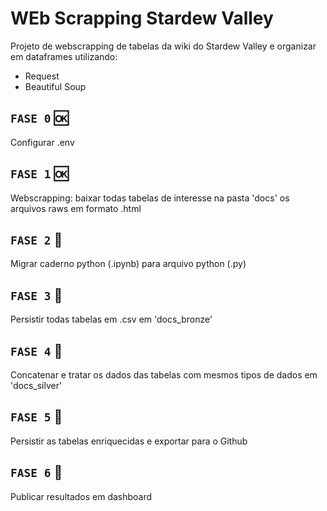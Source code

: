 # WEb Scrapping Stardew Valley
Projeto de webscrapping de tabelas da wiki do Stardew Valley e organizar em dataframes utilizando:
- Request
- Beautiful Soup

## `FASE 0` :ok: 
Configurar .env

## `FASE 1` :ok: 
Webscrapping: baixar todas tabelas de interesse na pasta 'docs' os arquivos raws em formato .html

## `FASE 2` :construction:
Migrar caderno python (.ipynb) para arquivo python (.py)


## `FASE 3` :construction_worker:
Persistir todas tabelas em .csv em 'docs_bronze'

## `FASE 4` :crystal_ball:
Concatenar e tratar os dados das tabelas com mesmos tipos de dados em 'docs_silver'

## `FASE 5` :crystal_ball:
Persistir as tabelas enriquecidas e exportar para o Github

## `FASE 6` :crystal_ball:
Publicar resultados em dashboard